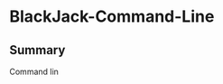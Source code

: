 # BlackJack-Command-Line

## Summary

Command lin
<!--stackedit_data:
eyJoaXN0b3J5IjpbLTY4NDQyOTczMl19
-->